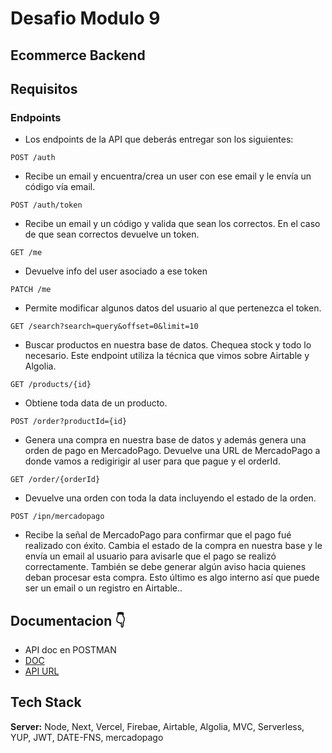 # Desafio Modulo 9
## Ecommerce Backend



## Requisitos


### Endpoints
* Los endpoints de la API que deberás entregar son los siguientes:
```http
POST /auth
```
- Recibe un email y encuentra/crea un user con ese email y le envía un código vía email.

```http
POST /auth/token
```

- Recibe un email y un código y valida que sean los correctos. En el caso de que sean correctos devuelve un token.

```http
GET /me
```

- Devuelve info del user asociado a ese token

```http
PATCH /me
```

- Permite modificar algunos datos del usuario al que pertenezca el token.

```http
GET /search?search=query&offset=0&limit=10
```

- Buscar productos en nuestra base de datos. Chequea stock y todo lo necesario. Este endpoint utiliza la técnica que vimos sobre Airtable y Algolia.

```http
GET /products/{id}
```

- Obtiene toda data de un producto.

```http
POST /order?productId={id}
```

- Genera una compra en nuestra base de datos y además genera una orden de pago en MercadoPago. Devuelve una URL de MercadoPago a donde vamos a redigirigir al user para que pague y el orderId.

```http
GET /order/{orderId}
```

- Devuelve una orden con toda la data incluyendo el estado de la orden.

```http
POST /ipn/mercadopago
```

- Recibe la señal de MercadoPago para confirmar que el pago fué realizado con éxito. Cambia el estado de la compra en nuestra base y le envía un email al usuario para avisarle que el pago se realizó correctamente. También se debe generar algún aviso hacia quienes deban procesar esta compra. Esto último es algo interno así que puede ser un email o un registro en Airtable..
## Documentacion 👇
* API doc en POSTMAN
* [DOC](https://documenter.getpostman.com/view/17908890/UVkiTyi8)
* [API URL](https://apx-m9.vercel.app/api)
 
## Tech Stack

**Server:** Node, Next, Vercel, Firebae, Airtable, Algolia, MVC, Serverless, YUP, JWT,
DATE-FNS, mercadopago


